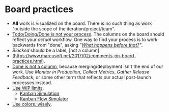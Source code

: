 # Board practices

- **All** work is visualized on the board. There is no such thing as work "outside the scope of the iteration/project/team".
- [Todo/Doing/Done is not your process](https://www.marcusoft.net/2017/02/comments-on-board-practices-2.html). The columns on the board should reflect your _actual_ workflow. One way to find your process is to work backwards from "done", asking _"[What happens before that?](https://www.marcusoft.net/2017/02/comments-on-board-practices-2.html#how-to-do-this)"_.
- _Blocked_ should be a label, [not a column]
- (https://www.marcusoft.net/2017/02/comments-on-board-practices.html).
- [Done is not a column](https://www.marcusoft.net/2017/02/comments-on-board-practices-3.html), because merging/deployment isn't the end of our work. Use _Monitor in Production_, _Collect Metrics_, _Gather Release Feedback_, or some other term that reflects our actual post-launch processes instead.
- [Use WIP limits](https://www.marcusoft.net/2017/02/comments-on-board-practices-5.html).
	- [Kanban Simulation](http://www.kanbansim.org/boards/5a48e56e70165931f01239b4715cb77c)
	- [Kanban Flow Simulator](https://mgajdzik.com/kanban-flow-simulator/)
- [Use colors, wisely](https://www.marcusoft.net/2017/02/comments-on-board-practices-4.html).

<!--stackedit_data:
eyJoaXN0b3J5IjpbODUzMDU0MzYxLDE2OTMzMTMzOTZdfQ==
-->